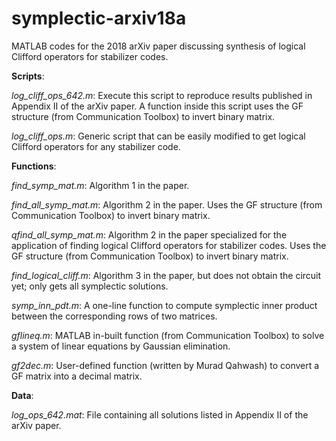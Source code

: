 # symplectic-arxiv18a
MATLAB codes for the 2018 arXiv paper discussing synthesis of logical Clifford operators for stabilizer codes.


**Scripts**:

*log_cliff_ops_642.m*: Execute this script to reproduce results published in Appendix II of the arXiv paper.
                     A function inside this script uses the GF structure (from Communication Toolbox) to invert binary matrix.

*log_cliff_ops.m*: Generic script that can be easily modified to get logical Clifford operators for any stabilizer code.


**Functions**:

*find_symp_mat.m*: Algorithm 1 in the paper.

*find_all_symp_mat.m*: Algorithm 2 in the paper. Uses the GF structure (from Communication Toolbox) to invert binary matrix.

*qfind_all_symp_mat.m*: Algorithm 2 in the paper specialized for the application of finding logical Clifford operators for stabilizer codes. 
                      Uses the GF structure (from Communication Toolbox) to invert binary matrix.

*find_logical_cliff.m*: Algorithm 3 in the paper, but does not obtain the circuit yet; only gets all symplectic solutions.

*symp_inn_pdt.m*: A one-line function to compute symplectic inner product between the corresponding rows of two matrices.

*gflineq.m*: MATLAB in-built function (from Communication Toolbox) to solve a system of linear equations by Gaussian elimination.

*gf2dec.m*: User-defined function (written by Murad Qahwash) to convert a GF matrix into a decimal matrix.


**Data**:

*log_ops_642.mat*: File containing all solutions listed in Appendix II of the arXiv paper.
